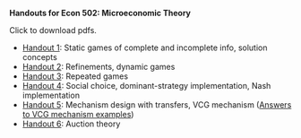 **Handouts for Econ 502: Microeconomic Theory**

Click to download pdfs.

* [Handout 1](e502-h1/e502-h1.pdf?raw=true): Static games of complete and incomplete info, solution concepts
* [Handout 2](e502-h2/e502-h2.pdf?raw=true): Refinements, dynamic games
* [Handout 3](e502-h3/e502-h3.pdf?raw=true): Repeated games
* [Handout 4](e502-h4/e502-h4.pdf?raw=true): Social choice, dominant-strategy implementation, Nash implementation
* [Handout 5](e502-h5/e502-h5.pdf?raw=true): Mechanism design with transfers, VCG mechanism ([Answers to VCG mechanism examples](e502-h5/e502-h5.pdf?raw=true))
* [Handout 6](e502-h6/e502-h6.pdf?raw=true): Auction theory
